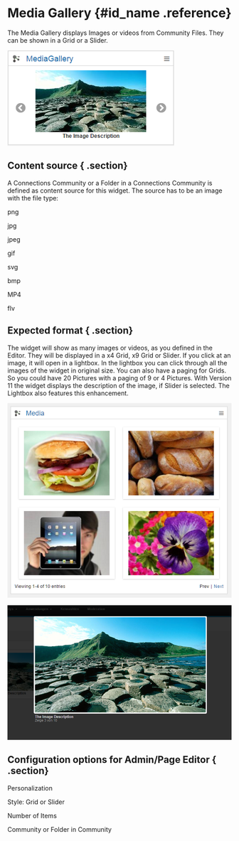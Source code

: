 # Media Gallery {#id_name .reference}

The Media Gallery displays Images or videos from Community Files. They can be shown in a Grid or a Slider.

![image](images/image063.png)

## Content source { .section}

A Connections Community or a Folder in a Connections Community is defined as content source for this widget. The source has to be an image with the file type:

png

jpg

jpeg

gif

svg

bmp

MP4

flv

## Expected format { .section}

The widget will show as many images or videos, as you defined in the Editor. They will be displayed in a x4 Grid, x9 Grid or Slider. If you click at an image, it will open in a lightbox. In the lightbox you can click through all the images of the widget in original size. You can also have a paging for Grids. So you could have 20 Pictures with a paging of 9 or 4 Pictures. With Version 11 the widget displays the description of the image, if Slider is selected. The Lightbox also features this enhancement.

![image](images/image064.png)

![image](images/image065.png)

## Configuration options for Admin/Page Editor { .section}

Personalization

Style: Grid or Slider

Number of Items

Community or Folder in Community

